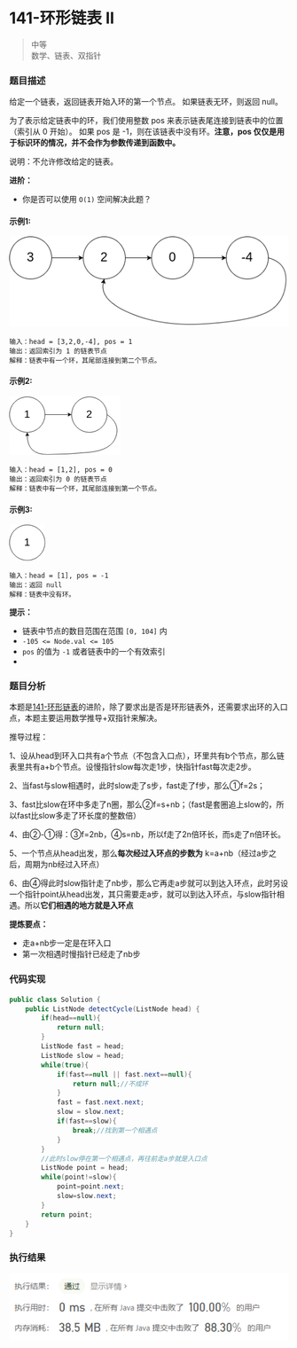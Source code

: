 # 141-环形链表 II

> 中等  
> 数学、链表、双指针

### 题目描述

给定一个链表，返回链表开始入环的第一个节点。 如果链表无环，则返回 null。

为了表示给定链表中的环，我们使用整数 pos 来表示链表尾连接到链表中的位置（索引从 0 开始）。 如果 pos 是 -1，则在该链表中没有环。**注意，pos 仅仅是用于标识环的情况，并不会作为参数传递到函数中。**

说明：不允许修改给定的链表。

**进阶：**

- 你是否可以使用 `O(1)` 空间解决此题？

#### 示例1:

![pic](https://github.com/hinkleung/leetcode/blob/main/problems/142-环形链表%20II/142-pic.png)

```
输入：head = [3,2,0,-4], pos = 1
输出：返回索引为 1 的链表节点
解释：链表中有一个环，其尾部连接到第二个节点。
```

#### 示例2:

![pic](https://github.com/hinkleung/leetcode/blob/main/problems/142-环形链表%20II/142-pic2.png)

```
输入：head = [1,2], pos = 0
输出：返回索引为 0 的链表节点
解释：链表中有一个环，其尾部连接到第一个节点。
```

#### 示例3:

![pic](https://github.com/hinkleung/leetcode/blob/main/problems/142-环形链表%20II/142-pic3.png)

```
输入：head = [1], pos = -1
输出：返回 null
解释：链表中没有环。
```

**提示：**

- 链表中节点的数目范围在范围 `[0, 104]` 内
- `-105 <= Node.val <= 105`
- `pos` 的值为 `-1` 或者链表中的一个有效索引
- </br>

### 题目分析

本题是[141-环形链表](https://github.com/hinkleung/leetcode/blob/main/problems/141-环形链表/141-solution.md)的进阶，除了要求出是否是环形链表外，还需要求出环的入口点，本题主要运用数学推导+双指针来解决。

推导过程：

1、设从head到环入口共有a个节点（不包含入口点），环里共有b个节点，那么链表里共有a+b个节点。设慢指针slow每次走1步，快指针fast每次走2步。

2、当fast与slow相遇时，此时slow走了s步，fast走了f步，那么①f=2s；

3、fast比slow在环中多走了n圈，那么②f=s+nb；（fast是套圈追上slow的，所以fast比slow多走了环长度的整数倍）

4、由②-①得：③f=2nb，④s=nb，所以f走了2n倍环长，而s走了n倍环长。

5、一个节点从head出发，那么**每次经过入环点的步数为** k=a+nb（经过a步之后，周期为nb经过入环点）

6、由④得此时slow指针走了nb步，那么它再走a步就可以到达入环点，此时另设一个指针point从head出发，其只需要走a步，就可以到达入环点，与slow指针相遇。所以**它们相遇的地方就是入环点**

**提炼要点：**

- 走a+nb步一定是在环入口
- 第一次相遇时慢指针已经走了nb步



### 代码实现

```java
public class Solution {
    public ListNode detectCycle(ListNode head) {
        if(head==null){
            return null;
        }
        ListNode fast = head;
        ListNode slow = head;
        while(true){
            if(fast==null || fast.next==null){
                return null;//不成环
            }
            fast = fast.next.next;
            slow = slow.next;
            if(fast==slow){
                break;//找到第一个相遇点
            }
        }
        //此时slow停在第一个相遇点，再往前走a步就是入口点
        ListNode point = head;
        while(point!=slow){
            point=point.next;
            slow=slow.next;
        }
        return point;
    }
}
```

### 执行结果

![pic](https://github.com/hinkleung/leetcode/blob/main/problems/142-环形链表%20II/142-result.png)
